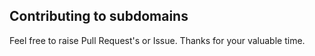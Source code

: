 ## Contributing to subdomains

Feel free to raise Pull Request's or Issue.
Thanks for your valuable time.
